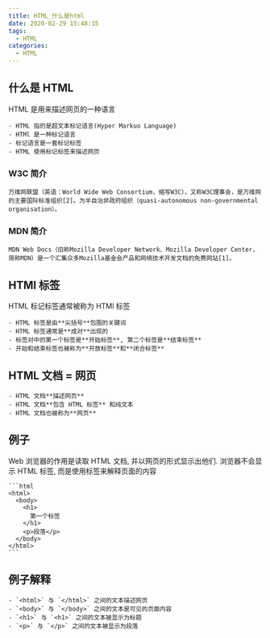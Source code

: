```yaml
---
title: HTML_什么是html
date: 2020-02-29 15:48:15
tags:
  - HTML
categories:
  - HTML
---
```


## 什么是 HTML

HTML 是用来描述网页的一种语言

    - HTML 指的是超文本标记语言(Hyper Markuo Language)
    - HTMl 是一种标记语言
    - 标记语言是一套标记标签
    - HTML 使用标记标签来描述网页

### W3C 简介

    万维网联盟（英语：World Wide Web Consortium，缩写W3C），又称W3C理事会，是万维网的主要国际标准组织[2]。为半自治非政府组织（quasi-autonomous non-governmental organisation）。

### MDN 简介

    MDN Web Docs（旧称Mozilla Developer Network、Mozilla Developer Center，简称MDN）是一个汇集众多Mozilla基金会产品和网络技术开发文档的免费网站[1]。

## HTMl 标签

HTML 标记标签通常被称为 HTMl 标签

    - HTML 标签是由**尖括号**包围的关键词
    - HTML 标签通常是**成对**出现的
    - 标签对中的第一个标签是**开始标签**, 第二个标签是**结束标签**
    - 开始和结束标签也被称为**开放标签**和**闭合标签**

## HTML 文档 = 网页

    - HTML 文档**描述网页**
    - HTML 文档**包含 HTML 标签** 和纯文本
    - HTML 文档也被称为**网页**

## 例子

Web 浏览器的作用是读取 HTML 文档, 并以网页的形式显示出他们. 浏览器不会显示 HTML 标签, 而是使用标签来解释页面的内容

    ```html
    <html>
      <body>
        <h1>
          第一个标签
        </h1>
        <p>段落</p>
      </body>
    </html>
    ```

## 例子解释

    - `<html>` 与 `</html>` 之间的文本描述网页
    - `<body>` 与 `</body>` 之间的文本是可见的页面内容
    - `<h1>` 与 `<h1>` 之间的文本被显示为标题
    - `<p>` 与 `</p>` 之间的文本被显示为段落
